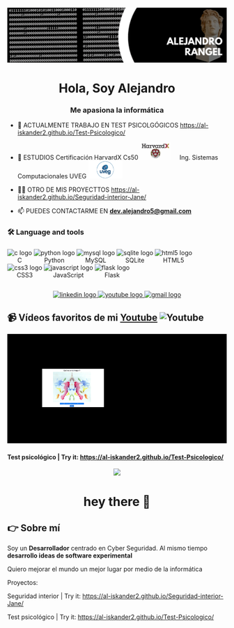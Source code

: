 [![Header](fondo_dev.png "Header")](https://www.youtube.com/@palabraconexavirtual9758)


<!-- Generado con https://rahuldkjain.github.io/gh-profile-readme-generator/ -->
<h1 align="center">Hola, Soy Alejandro</h1>
<h3 align="center">Me apasiona la informática</h3>


- 🔭 ACTUALMENTE TRABAJO EN TEST PSICOLGÓGICOS https://al-iskander2.github.io/Test-Psicologico/

- 🌱 ESTUDIOS  Certificación HarvardX Cs50 <img src="HarvardX.jpg" height="40" alt="c logo"  />
  <img width="12" />
              Ing. Sistemas Computacionales UVEG <img src="UVEG.jpg" height="40" alt="c logo"  />
  <img width="12" />

- 👨‍💻 OTRO DE MIS PROYECTTOS https://al-iskander2.github.io/Seguridad-interior-Jane/ 

- 📫 PUEDES CONTACTARME EN **dev.alejandro5@gmail.com**


<h3 align="left">🛠 Language and tools</h3>

###

<div align="left">
  <div style="display: inline-block; text-align: center;">
    <img src="https://cdn.jsdelivr.net/gh/devicons/devicon/icons/c/c-original.svg" height="40" alt="c logo" />
    <br />C
  </div>
  <div style="display: inline-block; text-align: center;">
    <img src="https://cdn.jsdelivr.net/gh/devicons/devicon/icons/python/python-original.svg" height="40" alt="python logo" />
    <br />Python
  </div>
  <div style="display: inline-block; text-align: center;">
    <img src="https://cdn.jsdelivr.net/gh/devicons/devicon/icons/mysql/mysql-original.svg" height="40" alt="mysql logo" />
    <br />MySQL
  </div>
  <div style="display: inline-block; text-align: center;">
    <img src="https://cdn.jsdelivr.net/gh/devicons/devicon/icons/sqlite/sqlite-original.svg" height="40" alt="sqlite logo" />
    <br />SQLite
  </div>
  <div style="display: inline-block; text-align: center;">
    <img src="https://cdn.jsdelivr.net/gh/devicons/devicon/icons/html5/html5-original.svg" height="40" alt="html5 logo" />
    <br />HTML5
  </div>
  <div style="display: inline-block; text-align: center;">
    <img src="https://cdn.jsdelivr.net/gh/devicons/devicon/icons/css3/css3-original.svg" height="40" alt="css3 logo" />
    <br />CSS3
  </div>
  <div style="display: inline-block; text-align: center;">
    <img src="https://cdn.jsdelivr.net/gh/devicons/devicon/icons/javascript/javascript-original.svg" height="40" alt="javascript logo" />
    <br />JavaScript
  </div>
  <div style="display: inline-block; text-align: center;">
    <img src="https://cdn.jsdelivr.net/gh/devicons/devicon/icons/flask/flask-original.svg" height="40" alt="flask logo" />
    <br />Flask
  </div>
</div>

<pre></pre>
<div align="center">
  <a href="https://www.linkedin.com/in/alejandro-rangel-62457815b/" target="_blank">
    <img src="https://img.shields.io/static/v1?message=LinkedIn&logo=linkedin&label=&color=0077B5&logoColor=white&labelColor=&style=for-the-badge" height="25" alt="linkedin logo"  />
  </a>
  <a href="https://youtu.be/PjCA7G7hTuA" target="_blank">
    <img src="https://img.shields.io/static/v1?message=Youtube&logo=youtube&label=&color=FF0000&logoColor=white&labelColor=&style=for-the-badge" height="25" alt="youtube logo"  />
  </a>
  <a href="dev.alejandro5@gmail.com" target="_blank">
    <img src="https://img.shields.io/static/v1?message=Gmail&logo=gmail&label=&color=D14836&logoColor=white&labelColor=&style=for-the-badge" height="25" alt="gmail logo"  />
  </a>

</div>

###

<h3 align="left"></h3>

###

## 📹 Vídeos favoritos de mi [Youtube](https://www.youtube.com/@palabraconexavirtual9758) ![Youtube](https://img.shields.io/youtube/channel/subscribers/UC3iVwWjDFlcMW4NPVfS3-NA)
<a href='https://www.youtube.com/watch?v=PjCA7G7hTuA&t=64s&ab_channel=PalabraConexaVirtual' title="" target='_blank' style="display: inline-block; background-color: black; padding: 30px;">
  <img width='32%' src='miniatura.png' style="border: 50px solid black;" />
</a>

###
<h4>

  Test psicológico | Try it: https://al-iskander2.github.io/Test-Psicologico/
  
</h4>


<div align="center">
  <img src="https://visitor-badge.laobi.icu/badge?page_id=Al-iskander2.Al-iskander2&"  />
</div>

###

<h1 align="center">hey there 👋</h1>


## 👉 Sobre mí
Soy un **Desarrollador**  centrado en Cyber Seguridad.
Al mismo tiempo **desarrollo ideas de software experimental**

Quiero mejorar el mundo un mejor lugar por medio de la informática

Proyectos:


Seguridad interior | Try it: https://al-iskander2.github.io/Seguridad-interior-Jane/


Test psicológico | Try it: https://al-iskander2.github.io/Test-Psicologico/

###
